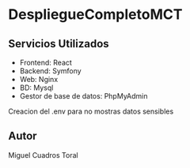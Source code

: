 # DespliegueCompletoMCT

## Servicios Utilizados

- Frontend: React
- Backend: Symfony
- Web: Nginx
- BD: Mysql
- Gestor de base de datos: PhpMyAdmin

Creacion del .env para no mostras datos sensibles

## Autor

Miguel Cuadros Toral
